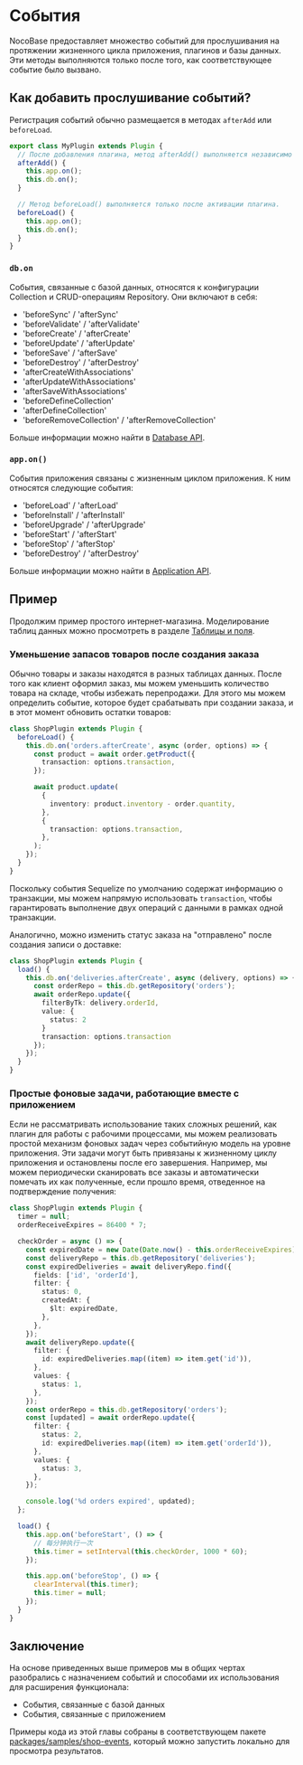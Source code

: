 # События

NocoBase предоставляет множество событий для прослушивания на протяжении жизненного цикла приложения, плагинов и базы данных. Эти методы выполняются только после того, как соответствующее событие было вызвано.

## Как добавить прослушивание событий?

Регистрация событий обычно размещается в методах `afterAdd` или `beforeLoad`.

```ts
export class MyPlugin extends Plugin {
  // После добавления плагина, метод afterAdd() выполняется независимо от того, был ли плагин активирован.
  afterAdd() {
    this.app.on();
    this.db.on();
  }

  // Метод beforeLoad() выполняется только после активации плагина.
  beforeLoad() {
    this.app.on();
    this.db.on();
  }
}
```

### `db.on`

События, связанные с базой данных, относятся к конфигурации Collection и CRUD-операциям Repository. Они включают в себя:

- 'beforeSync' / 'afterSync'
- 'beforeValidate' / 'afterValidate'
- 'beforeCreate' / 'afterCreate'
- 'beforeUpdate' / 'afterUpdate'
- 'beforeSave' / 'afterSave'
- 'beforeDestroy' / 'afterDestroy'
- 'afterCreateWithAssociations'
- 'afterUpdateWithAssociations'
- 'afterSaveWithAssociations'
- 'beforeDefineCollection'
- 'afterDefineCollection'
- 'beforeRemoveCollection' / 'afterRemoveCollection'

Больше информации можно найти в [Database API](/api/database#内置事件).

### `app.on()`

События приложения связаны с жизненным циклом приложения. К ним относятся следующие события:

- 'beforeLoad' / 'afterLoad'
- 'beforeInstall' / 'afterInstall'
- 'beforeUpgrade' / 'afterUpgrade'
- 'beforeStart' / 'afterStart'
- 'beforeStop' / 'afterStop'
- 'beforeDestroy' / 'afterDestroy'

Больше информации можно найти в [Application API](/api/server/application#события).

## Пример

Продолжим пример простого интернет-магазина. Моделирование таблиц данных можно просмотреть в разделе [Таблицы и поля](/development/).

### Уменьшение запасов товаров после создания заказа

Обычно товары и заказы находятся в разных таблицах данных. После того как клиент оформил заказ, мы можем уменьшить количество товара на складе, чтобы избежать перепродажи. Для этого мы можем определить событие, которое будет срабатывать при создании заказа, и в этот момент обновить остатки товаров:

```ts
class ShopPlugin extends Plugin {
  beforeLoad() {
    this.db.on('orders.afterCreate', async (order, options) => {
      const product = await order.getProduct({
        transaction: options.transaction,
      });

      await product.update(
        {
          inventory: product.inventory - order.quantity,
        },
        {
          transaction: options.transaction,
        },
      );
    });
  }
}
```

Поскольку события Sequelize по умолчанию содержат информацию о транзакции, мы можем напрямую использовать `transaction`, чтобы гарантировать выполнение двух операций с данными в рамках одной транзакции.

Аналогично, можно изменить статус заказа на "отправлено" после создания записи о доставке:

```ts
class ShopPlugin extends Plugin {
  load() {
    this.db.on('deliveries.afterCreate', async (delivery, options) => {
      const orderRepo = this.db.getRepository('orders');
      await orderRepo.update({
        filterByTk: delivery.orderId,
        value: {
          status: 2
        }
        transaction: options.transaction
      });
    });
  }
}
```

### Простые фоновые задачи, работающие вместе с приложением

Если не рассматривать использование таких сложных решений, как плагин для работы с рабочими процессами, мы можем реализовать простой механизм фоновых задач через событийную модель на уровне приложения. Эти задачи могут быть привязаны к жизненному циклу приложения и остановлены после его завершения. Например, мы можем периодически сканировать все заказы и автоматически помечать их как полученные, если прошло время, отведенное на подтверждение получения:

```ts
class ShopPlugin extends Plugin {
  timer = null;
  orderReceiveExpires = 86400 * 7;

  checkOrder = async () => {
    const expiredDate = new Date(Date.now() - this.orderReceiveExpires);
    const deliveryRepo = this.db.getRepository('deliveries');
    const expiredDeliveries = await deliveryRepo.find({
      fields: ['id', 'orderId'],
      filter: {
        status: 0,
        createdAt: {
          $lt: expiredDate,
        },
      },
    });
    await deliveryRepo.update({
      filter: {
        id: expiredDeliveries.map((item) => item.get('id')),
      },
      values: {
        status: 1,
      },
    });
    const orderRepo = this.db.getRepository('orders');
    const [updated] = await orderRepo.update({
      filter: {
        status: 2,
        id: expiredDeliveries.map((item) => item.get('orderId')),
      },
      values: {
        status: 3,
      },
    });

    console.log('%d orders expired', updated);
  };

  load() {
    this.app.on('beforeStart', () => {
      // 每分钟执行一次
      this.timer = setInterval(this.checkOrder, 1000 * 60);
    });

    this.app.on('beforeStop', () => {
      clearInterval(this.timer);
      this.timer = null;
    });
  }
}
```

## Заключение

На основе приведенных выше примеров мы в общих чертах разобрались с назначением событий и способами их использования для расширения функционала:

- События, связанные с базой данных
- События, связанные с приложением

Примеры кода из этой главы собраны в соответствующем пакете [packages/samples/shop-events](https://github.com/nocobase/nocobase/tree/main/packages/samples/shop-events), который можно запустить локально для просмотра результатов.
